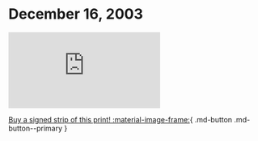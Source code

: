 # December 16, 2003

![](https://www.achewood.com/comic.php?date=12162003)

[Buy a signed strip of this print! :material-image-frame:](https://achewood-holiday-pop-up.myshopify.com/products/strip#12162003){ .md-button .md-button--primary }
